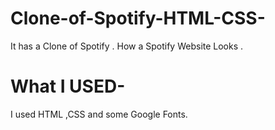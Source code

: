 # Clone-of-Spotify-HTML-CSS-
It has a Clone of Spotify .
How a Spotify Website Looks .
# What I USED-
I used HTML ,CSS and some Google Fonts.
